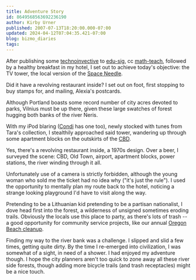 ```yaml
---
title: Adventure Story
id: 8649568563692236190
author: Kirby Urner
published: 2007-07-13T18:20:00.000-07:00
updated: 2024-04-12T07:04:35.421-07:00
blog: bizmo_diaries
tags: 
---
```


[](https://www.flickr.com/photos/kirbyurner/albums/72157600695798539)

After publishing some [technoinvective](http://mybizmo.blogspot.com/2006/10/more-technoinvective.html) to [edu-sig](http://mail.python.org/pipermail/edu-sig/2007-July/008065.html), cc [math-teach](http://mathforum.org/kb/thread.jspa?threadID=1594788&tstart=0), followed by a healthy breakfast in my hotel, I set out to achieve today's objective: the TV tower, the local version of the [Space Needle](http://controlroom.blogspot.com/2006/11/space-needle.html).

Did it have a revolving restaurant inside? I set out on foot, first stopping to buy stamps for, and mailing, Alexia's postcards.

Although Portland boasts some record number of city acres devoted to parks, Vilnius must be up there, given these large swatches of forest hugging both banks of the river Neris.

With my iPod blaring ([Condi](http://http//www.state.gov/secretary/rm/2007/87826.htm) has one too), newly stocked with tunes from Tara's collection, I stealthily approached said tower, wandering up through some apartment blocks on the outskirts of the [CBD](http://en.wikipedia.org/wiki/Central_business_district).

Yes, there's a revolving restaurant inside, a 1970s design. Over a beer, I surveyed the scene: CBD, Old Town, airport, apartment blocks, power stations, the river winding through it all.

Unfortunately use of a camera is strictly forbidden, although the young woman who sold me the ticket had no idea why ("it's just the rule"). I used the opportunity to mentally plan my route back to the hotel, noticing a strange looking playground I'd have to visit along the way.

Pretending to be a Lithuanian kid pretending to be a partisan nationalist, I dove head first into the forest, a wilderness of unsigned sometimes eroding trails. Obviously the locals use this place to party, as there's lots of trash -- a good opportunity for community service projects, like our annual [Oregon Beach cleanup](http://www.solv.org/programs/spring_beach_cleanup.asp).

Finding my way to the river bank was a challenge. I slipped and slid a few times, getting quite dirty. By the time I re-emerged into civilization, I was somewhat of a sight, in need of a shower. I had enjoyed my adventure though. I hope the city planners aren't too quick to zone away all these river side forests, though adding more bicycle trails (and trash receptacles) might be a nice touch.